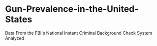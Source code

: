 # Gun-Prevalence-in-the-United-States
Data From the FBI's National Instant Criminal Background Check System Analyzed 
